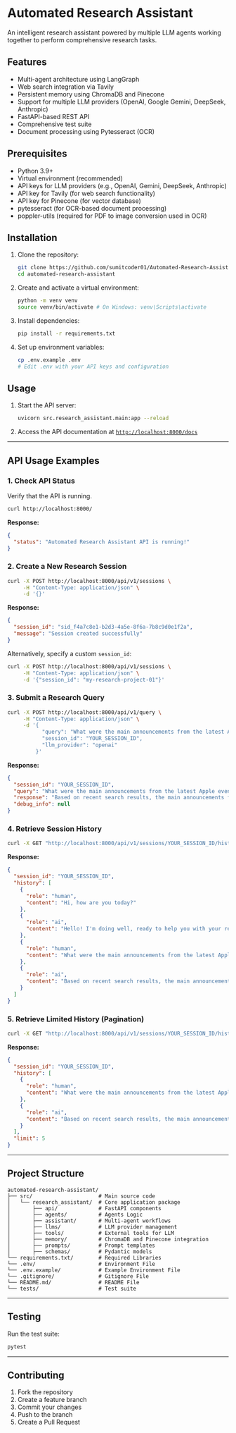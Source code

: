 # Automated Research Assistant

An intelligent research assistant powered by multiple LLM agents working together to perform comprehensive research tasks.
 
## Features

- Multi-agent architecture using LangGraph
- Web search integration via Tavily
- Persistent memory using ChromaDB and Pinecone
- Support for multiple LLM providers (OpenAI, Google Gemini, DeepSeek, Anthropic)
- FastAPI-based REST API
- Comprehensive test suite
- Document processing using Pytesseract (OCR)

## Prerequisites

- Python 3.9+
- Virtual environment (recommended)
- API keys for LLM providers (e.g., OpenAI, Gemini, DeepSeek, Anthropic)
- API key for Tavily (for web search functionality)
- API key for Pinecone (for vector database)
- pytesseract (for OCR-based document processing)
- poppler-utils (required for PDF to image conversion used in OCR)

## Installation

1. Clone the repository:
   ```bash
   git clone https://github.com/sumitcoder01/Automated-Research-Assistant.git
   cd automated-research-assistant
   ```

2. Create and activate a virtual environment:
   ```bash
   python -m venv venv
   source venv/bin/activate # On Windows: venv\Scripts\activate
   ```

3. Install dependencies:
   ```bash
   pip install -r requirements.txt
   ```

4. Set up environment variables:
   ```bash
   cp .env.example .env
   # Edit .env with your API keys and configuration
   ```

## Usage

1. Start the API server:
   ```bash
   uvicorn src.research_assistant.main:app --reload
   ```

2. Access the API documentation at [`http://localhost:8000/docs`](http://localhost:8000/docs)

---

## API Usage Examples

### 1. Check API Status
Verify that the API is running.
```bash
curl http://localhost:8000/
```
**Response:**
```json
{
  "status": "Automated Research Assistant API is running!"
}
```

### 2. Create a New Research Session
```bash
curl -X POST http://localhost:8000/api/v1/sessions \
     -H "Content-Type: application/json" \
     -d '{}'
```
**Response:**
```json
{
  "session_id": "sid_f4a7c8e1-b2d3-4a5e-8f6a-7b8c9d0e1f2a",
  "message": "Session created successfully"
}
```

Alternatively, specify a custom `session_id`:
```bash
curl -X POST http://localhost:8000/api/v1/sessions \
     -H "Content-Type: application/json" \
     -d '{"session_id": "my-research-project-01"}'
```

### 3. Submit a Research Query
```bash
curl -X POST http://localhost:8000/api/v1/query \
     -H "Content-Type: application/json" \
     -d '{
           "query": "What were the main announcements from the latest Apple event?",
           "session_id": "YOUR_SESSION_ID",
           "llm_provider": "openai"
         }'
```
**Response:**
```json
{
  "session_id": "YOUR_SESSION_ID",
  "query": "What were the main announcements from the latest Apple event?",
  "response": "Based on recent search results, the main announcements from the latest Apple event included the new M-series chips, updates to the MacBook Pro line, and advancements in their augmented reality software framework...",
  "debug_info": null
}
```

### 4. Retrieve Session History
```bash
curl -X GET "http://localhost:8000/api/v1/sessions/YOUR_SESSION_ID/history"
```
**Response:**
```json
{
  "session_id": "YOUR_SESSION_ID",
  "history": [
    {
      "role": "human",
      "content": "Hi, how are you today?"
    },
    {
      "role": "ai",
      "content": "Hello! I'm doing well, ready to help you with your research. What can I assist you with?"
    },
    {
      "role": "human",
      "content": "What were the main announcements from the latest Apple event?"
    },
    {
      "role": "ai",
      "content": "Based on recent search results, the main announcements from the latest Apple event included the new M-series chips, updates to the MacBook Pro line, and advancements in their augmented reality software framework..."
    }
  ]
}
```

### 5. Retrieve Limited History (Pagination)
```bash
curl -X GET "http://localhost:8000/api/v1/sessions/YOUR_SESSION_ID/history?limit=5"
```
**Response:**
```json
{
  "session_id": "YOUR_SESSION_ID",
  "history": [
    {
      "role": "human",
      "content": "What were the main announcements from the latest Apple event?"
    },
    {
      "role": "ai",
      "content": "Based on recent search results, the main announcements from the latest Apple event included the new M-series chips, updates to the MacBook Pro line, and advancements in their augmented reality software framework..."
    }
  ],
  "limit": 5
}
```

---

## Project Structure

```
automated-research-assistant/
├── src/                     # Main source code
│   └── research_assistant/  # Core application package
│       ├── api/             # FastAPI components
│       ├── agents/          # Agents Logic
│       ├── assistant/       # Multi-agent workflows
│       ├── llms/            # LLM provider management
│       ├── tools/           # External tools for LLM
│       ├── memory/          # ChromaDB and Pinecone integration
│       ├── prompts/         # Prompt templates
│       ├── schemas/         # Pydantic models
└── requirements.txt/        # Required Libraries
└── .env/                    # Environment File
└── .env.example/            # Example Environment File
└── .gitignore/              # Gitignore File
└── README.md/               # README File
└── tests/                   # Test suite
```

---

## Testing

Run the test suite:
```bash
pytest
```

---

## Contributing

1. Fork the repository  
2. Create a feature branch  
3. Commit your changes  
4. Push to the branch  
5. Create a Pull Request  


